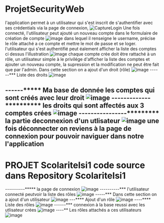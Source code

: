 # ProjetSecurityWeb
l'application permet à un utilisateur qui s'est inscrit de s'authentifier avec ses crédentials via la page de connexion, 
![CaptureLogin](https://user-images.githubusercontent.com/105163720/213943976-b40d20cd-ad85-4c33-9ec3-d8eccc6b60b9.PNG)
Une fois connecté, l'utilisateur peut ajouté un nouveau compte dans le formulaire de création de compte 
![image](https://user-images.githubusercontent.com/105163720/213944126-8c3434ef-5b6a-4951-8a94-3489717e6330.png)
dans lequel il renseigne le username, précise le rôle attaché a ce compte et mettre le mot de passe et se loger.
l'utilisateur qui s'est authentifié peut éalement afficher la liste des comptes ci dessus l'illustration
![image](https://user-images.githubusercontent.com/105163720/213944286-f042f481-30fa-4d02-be53-f91567edfc08.png)
chaque compte crée doit être rattaché à un rôle, un utilisateur simple à le privilége d'afficher la liste des comptes et ajouter un nouveau compte, la supression et la modification ne peut être fait que par l'admin.
Dans cette section on a ajout d'un droit (rôle)
![image](https://user-images.githubusercontent.com/105163720/213944609-60928946-aee3-486b-b7db-8642a05a6dd0.png)
------*** Liste des droits
![image](https://user-images.githubusercontent.com/105163720/213944670-78ab1356-5177-4ddf-b6e5-de62cf9efb83.png)

------***** Ma base de donnée les comptes qui sont créés avec leur droit
![image](https://user-images.githubusercontent.com/105163720/213944836-14f0b34e-d790-4ef6-adbc-91dc2f532a42.png)
-------------********** les droits qui sont affectés aux 3 comptes crées
![image](https://user-images.githubusercontent.com/105163720/213944876-9cd51bc5-c033-4be3-a6a3-2f893c376e30.png)
----------------********* la partie deconnexion d'un utlisateur
![image](https://user-images.githubusercontent.com/105163720/213944929-99222d15-18d1-43f8-af2e-cd81f1dd4553.png)
une fois déconnecter on reviens à la page de connexion pour pouvoir naviguer dans notre l'application
------------------------------------------------------------------------------------------------------
# PROJET ScolariteIsi1 code source dans Repository ScolariteIsi1

----------***** la page de connexion
![image](https://user-images.githubusercontent.com/105163720/213945356-c45c1264-bfd8-40ca-8166-ac4034137bbf.png)
----------*** l'utilisateur connecté peutvoir la liste des rôles
![image](https://user-images.githubusercontent.com/105163720/213945514-e7264f97-d2f7-4d17-bba5-37e3a716cc2f.png)
-----*** Dans cette section on a ajout d'un utilisateur
![image](https://user-images.githubusercontent.com/105163720/213945562-4c3c9f43-dada-49c7-a455-3fde48da1147.png)
---**** Ajout d'un rôle
![image](https://user-images.githubusercontent.com/105163720/213945661-f106b7ce-59d5-4b38-a69a-3671f5f97f8c.png)
----**** Liste des rôles
![image](https://user-images.githubusercontent.com/105163720/213945739-25f68324-e21f-4581-8d89-267be40cd78f.png)
------*** connexion à la base reussi avec les utlisateur crées
![image](https://user-images.githubusercontent.com/105163720/213945784-d07c5eb0-a010-4865-84fd-2f9632d614fc.png)
----** Les rôles attachés a ces utilisateurs
![image](https://user-images.githubusercontent.com/105163720/213945822-05ddd04b-f00c-47e3-9c3b-b0810b167499.png)

